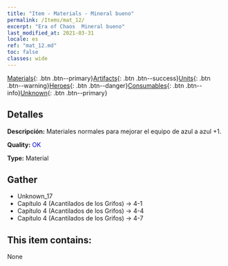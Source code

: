 ```yaml
---
title: "Item - Materials - Mineral bueno"
permalink: /Items/mat_12/
excerpt: "Era of Chaos  Mineral bueno"
last_modified_at: 2021-03-31
locale: es
ref: "mat_12.md"
toc: false
classes: wide
---
```

 [Materials](/es/Items/){: .btn .btn--primary}[Artifacts](/es/Items/Artifacts/){: .btn .btn--success}[Units](/es/Items/Units/){: .btn .btn--warning}[Heroes](/es/Items/Heroes/){: .btn .btn--danger}[Consumables](/es/Items/Consumables/){: .btn .btn--info}[Unknown](/es/Items/Unknown/){: .btn .btn--primary}

## Detalles
 **Descripción:** Materiales normales para mejorar el equipo de azul a azul +1.

 **Quality:** <span style="color: #0000CD">OK</span>

 **Type:** Material

## Gather

*    Unknown_17 
*    Capítulo 4 (Acantilados de los Grifos) -> 4-1 
*    Capítulo 4 (Acantilados de los Grifos) -> 4-4 
*    Capítulo 4 (Acantilados de los Grifos) -> 4-7 

## This item contains:

  None

